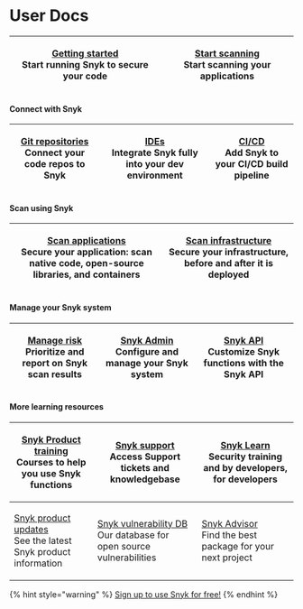 # User Docs

| <p>​<a href="getting-started/">Getting started</a><br>Start running Snyk to secure your code</p> | <p><a href="scan-using-snyk/start-scanning-using-the-cli-web-ui-or-api.md">Start scanning</a><br>Start scanning your applications</p> |
| ------------------------------------------------------------------------------------------------ | ------------------------------------------------------------------------------------------------------------------------------------- |

#### Connect with Snyk <a href="#explore-snyk-products" id="explore-snyk-products"></a>

| <p><a href="integrate-with-snyk/git-repositories-scms-integrations-with-snyk/">Git repositories</a><br>Connect your code repos to Snyk</p> | <p><a href="integrate-with-snyk/ide-tools/">IDEs</a><br>Integrate Snyk fully into your dev environment</p> | <p><a href="integrate-with-snyk/snyk-ci-cd-integrations/">CI/CD</a><br>Add Snyk to your CI/CD build pipeline</p> |
| ------------------------------------------------------------------------------------------------------------------------------------------ | ---------------------------------------------------------------------------------------------------------- | ---------------------------------------------------------------------------------------------------------------- |

#### Scan using Snyk <a href="#explore-snyk-products" id="explore-snyk-products"></a>

| <p><a href="scan-using-snyk/">Scan applications</a><br>Secure your application: scan native code, open-source libraries, and containers</p> | <p><a href="scan-using-snyk/scan-infrastructure/">Scan infrastructure</a><br>Secure your infrastructure, before and after it is deployed</p> |
| ------------------------------------------------------------------------------------------------------------------------------------------- | -------------------------------------------------------------------------------------------------------------------------------------------- |

#### Manage your Snyk system

| <p><a href="manage-risk/">Manage risk</a><br>Prioritize and report on Snyk scan results</p> | <p><a href="snyk-admin/">Snyk Admin</a><br>Configure and manage your Snyk system</p> | <p><a href="snyk-api/">Snyk API</a><br>Customize Snyk functions with the Snyk API</p> |
| ------------------------------------------------------------------------------------------- | ------------------------------------------------------------------------------------ | ------------------------------------------------------------------------------------- |

#### More learning resources <a href="#use-other-resources" id="use-other-resources"></a>

| <p><a href="https://learn.snyk.io/catalog/product-training/">Snyk Product training</a><br>Courses to help you use Snyk functions</p> | <p>​<a href="https://support.snyk.io/hc/en-us">Snyk support</a><br>Access Support tickets and knowledgebase</p>       | <p><a href="https://learn.snyk.io/">Snyk Learn</a>​<br>Security training and by developers, for developers</p> |
| ------------------------------------------------------------------------------------------------------------------------------------ | --------------------------------------------------------------------------------------------------------------------- | -------------------------------------------------------------------------------------------------------------- |
| <p>​<a href="https://updates.snyk.io/">Snyk product updates</a><br>See the latest Snyk product information</p>                       | <p>​<a href="https://security.snyk.io/">Snyk vulnerability DB</a><br>Our database for open source vulnerabilities</p> | <p>​<a href="https://snyk.io/advisor/">Snyk Advisor</a><br>Find the best package for your next project</p>     |

{% hint style="warning" %}
[Sign up to use Snyk for free!](https://snyk.io/login?cta=sign-up\&loc=nav\&page=support\_docs\_page)
{% endhint %}
